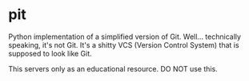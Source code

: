 # pit

Python implementation of a simplified version of Git. Well... technically speaking, it's not Git. It's a shitty VCS (Version Control System) that is supposed to look like Git.

This servers only as an educational resource. DO NOT use this.
